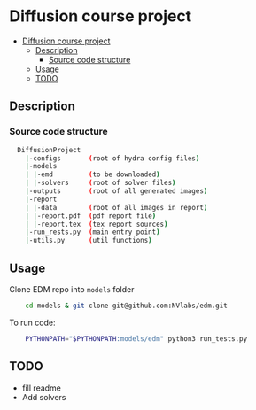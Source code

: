 # Diffusion course project

- [Diffusion course project](#diffusion-course-project)
  - [Description](#description)
    - [Source code structure](#source-code-structure)
  - [Usage](#usage)
  - [TODO](#todo)


## Description


### Source code structure
```bash
  DiffusionProject
    |-configs       (root of hydra config files)
    |-models
    | |-emd         (to be downloaded)
    | |-solvers     (root of solver files)
    |-outputs       (root of all generated images)
    |-report
    | |-data        (root of all images in report)
    | |-report.pdf  (pdf report file)
    | |-report.tex  (tex report sources)
    |-run_rests.py  (main entry point)
    |-utils.py      (util functions)
```



## Usage
Clone EDM repo into `models` folder
```bash
    cd models & git clone git@github.com:NVlabs/edm.git
```
To run code:
```bash
    PYTHONPATH="$PYTHONPATH:models/edm" python3 run_tests.py
```


## TODO
 - fill readme
 - Add solvers
